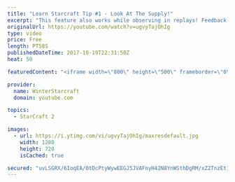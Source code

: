 ```yaml
---
title: "Learn Starcraft Tip #1 - Look At The Supply!"
excerpt: "This feature also works while observing in replays! Feedback and tip suggestions are appreciated :)"
originalUrl: https://youtube.com/watch?v=ugvyTajOhIg
type: video
price: Free
length: PT58S
publishedDateTime: 2017-10-19T22:31:50Z
heat: 50

featuredContent: "<iframe width=\"800\" height=\"500\" frameborder=\"0\" src=\"https://www.youtube.com/embed/ugvyTajOhIg\" allow=\"accelerometer; autoplay; encrypted-media; gyroscope; picture-in-picture\" allowfullscreen></iframe>"

provider:
  name: WinterStarcraft
  domain: youtube.com

topics:
  - StarCraft 2

images:
  - url: https://i.ytimg.com/vi/ugvyTajOhIg/maxresdefault.jpg
    width: 1280
    height: 720
    isCached: true

secured: "uvLSGRX/6IoqEA/0tDcPtyWywEEGJ5JVAFnyH42N8YnWSthDgRM/xZ2TnzEt1UZ0uatKrINug6QgUBEQzzruyxlPWbC+SZVyMTdr8kf99YJoP30nAOy+15S2q/PvXep3xRllnHUaskUs2+GSxiBBpOTfTFBhOeHQ4zkMKzGp5w0Hl7ldv4Gj1K3J/7sRJ8EgLDpgy2tDNzPldQGh1kKYW6YprVtR2tjwmt9mrlBS4LuqrACZS+6G1Raf9Tv3EdI06oHeYYUM07wze6PxLgCyLYar2WOR5aVfICBrKET0UY7I8Je4KsMARMvM4zn4MvqOQAGdEc1CPFkt0BWlsxh3KAw0YxQCphE/g6J5VyDrPK4UJp2JIKhkExM6w96ViKZwj6Yq0rqkfbAvjeuOvDi4KMTecg/EEALWQL2lQcJDY8Y=;yoGyTW1inGqL7cJ8I220bQ=="
---
```


